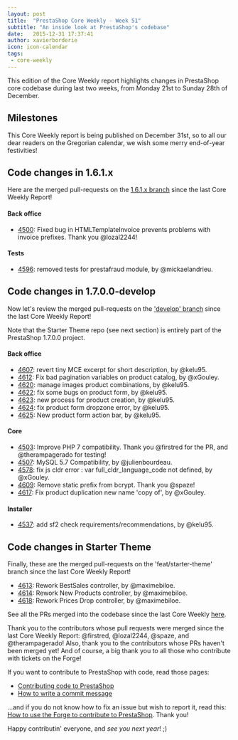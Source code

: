 ```yaml
---
layout: post
title:  "PrestaShop Core Weekly - Week 51"
subtitle: "An inside look at PrestaShop's codebase"
date:   2015-12-31 17:37:41
author: xavierborderie
icon: icon-calendar
tags:
 - core-weekly
---
```


This edition of the Core Weekly report highlights changes in PrestaShop core codebase during last two weeks, from Monday 21st to Sunday 28th of December.


## Milestones

This Core Weekly report is being published on December 31st, so to all our dear readers on the Gregorian calendar, we wish some merry end-of-year festivities!


## Code changes in 1.6.1.x

Here are the merged pull-requests on the [1.6.1.x branch](https://github.com/PrestaShop/PrestaShop/tree/1.6.1.x) since the last Core Weekly Report!


#### Back office
 
 * [4500](https://github.com/PrestaShop/PrestaShop/pull/4500): Fixed bug in HTMLTemplateInvoice prevents problems with invoice prefixes. Thank you @lozal2244!

 
#### Tests

 * [4596](https://github.com/PrestaShop/PrestaShop/pull/4596): removed tests for prestafraud module, by @mickaelandrieu.


## Code changes in 1.7.0.0-develop

Now let's review the merged pull-requests on the ['develop' branch](https://github.com/PrestaShop/PrestaShop/tree/develop) since the last Core Weekly Report!

Note that the Starter Theme repo (see next section) is entirely part of the PrestaShop 1.7.0.0 project.

 
#### Back office

 * [4607](https://github.com/PrestaShop/PrestaShop/pull/4607): revert tiny MCE excerpt for short description, by @kelu95.
 * [4612](https://github.com/PrestaShop/PrestaShop/pull/4612): Fix bad pagination variables on product catalog, by @xGouley.
 * [4620](https://github.com/PrestaShop/PrestaShop/pull/4620): manage images product combinations, by @kelu95.
 * [4622](https://github.com/PrestaShop/PrestaShop/pull/4622): fix some bugs on product form, by @kelu95.
 * [4623](https://github.com/PrestaShop/PrestaShop/pull/4623): new process for product creation, by @kelu95.
 * [4624](https://github.com/PrestaShop/PrestaShop/pull/4624): fix product form dropzone error, by @kelu95.
 * [4625](https://github.com/PrestaShop/PrestaShop/pull/4625): New product form action bar, by @kelu95.
 


#### Core

 * [4503](https://github.com/PrestaShop/PrestaShop/pull/4503): Improve PHP 7 compatibility. Thank you @firstred for the PR, and @therampagerado for testing!
 * [4507](https://github.com/PrestaShop/PrestaShop/pull/4507): MySQL 5.7 Compatibility, by @julienbourdeau.
 * [4578](https://github.com/PrestaShop/PrestaShop/pull/4578): fix js cldr error : var full_cldr_language_code not defined, by @xGouley.
 * [4609](https://github.com/PrestaShop/PrestaShop/pull/4609): Remove static prefix from bcrypt. Thank you @spaze!
 * [4617](https://github.com/PrestaShop/PrestaShop/pull/4617): Fix product duplication new name 'copy of', by @xGouley.

 
 
#### Installer

 * [4537](https://github.com/PrestaShop/PrestaShop/pull/4537): add sf2 check requirements/recommendations, by @kelu95.

 
 
## Code changes in Starter Theme

Finally, these are the merged pull-requests on the 'feat/starter-theme' branch since the last Core Weekly Report!

 * [4613](https://github.com/PrestaShop/PrestaShop/pull/4613): Rework BestSales controller, by @maximebiloe.
 * [4614](https://github.com/PrestaShop/PrestaShop/pull/4614): Rework New Products controller, by @maximebiloe.
 * [4618](https://github.com/PrestaShop/PrestaShop/pull/4618): Rework Prices Drop controller, by @maximebiloe.

 
 
 
See all the PRs merged into the codebase since the last Core Weekly [here](https://github.com/PrestaShop/PrestaShop/pulls?utf8=%E2%9C%93&q=is%3Apr+merged%3A2015-12-21..2015-12-27+is%3Aclosed+).

Thank you to the contributors whose pull requests were merged since the last Core Weekly Report: @firstred, @lozal2244, @spaze, and @therampagerado! Also, thank you to the contributors whose PRs haven't been merged yet! And of course, a big thank you to all those who contribute with tickets on the Forge!

If you want to contribute to PrestaShop with code, read those pages:

 * [Contributing code to PrestaShop](http://doc.prestashop.com/display/PS16/Contributing+code+to+PrestaShop)
 * [How to write a commit message](http://doc.prestashop.com/display/PS16/How+to+write+a+commit+message)

...and if you do not know how to fix an issue but wish to report it, read this: [How to use the Forge to contribute to PrestaShop](http://doc.prestashop.com/display/PS16/How+to+use+the+Forge+to+contribute+to+PrestaShop). Thank you!

Happy contributin' everyone, and _see you next year_! ;)
